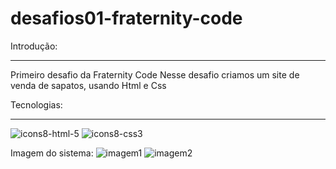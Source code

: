 # desafios01-fraternity-code
Introdução:
***
  Primeiro desafio da Fraternity Code
Nesse desafio criamos um site de venda de sapatos, usando Html e Css
  


 Tecnologias:
 ***
![icons8-html-5](https://user-images.githubusercontent.com/87401472/192868794-eaa3b544-a2a3-45fb-894f-3428994363fe.svg)
![icons8-css3](https://user-images.githubusercontent.com/87401472/192869112-84bc111d-d76c-4727-8a58-b7b2fcde02e7.svg)

 


Imagem do sistema:
 ![imagem1](https://user-images.githubusercontent.com/87401472/192867995-131293bc-b3e0-4430-b7db-fad9b455a86b.PNG)
![imagem2](https://user-images.githubusercontent.com/87401472/192868006-a24a0aec-7c89-4319-a56f-e6811d10343a.PNG)
